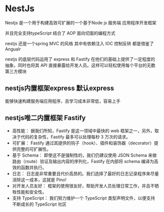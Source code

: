 # NestJs

Nestjs 是一个用于构建高效可扩展的一个基于Node js 服务端 应用程序开发框架

并且完全支持typeScript 结合了 AOP 面向切面的编程方式

nestjs 还是一个spring MVC 的风格 其中有依赖注入 IOC 控制反转 都是借鉴了Angualr

nestjs 的底层代码运用了 express 和 Fastify 在他们的基础上提供了一定程度的抽象，同时也将其 API
直接暴露给开发人员。这样可以轻松使用每个平台的无数第三方模块

## nestjs内置框架express 默认express

能够快速构建服务端应用程序，且学习成本非常低，容易上手

## nestjs唯二内置框架 Fastify

- 高性能： 据我们所知，Fastify 是这一领域中最快的 web 框架之一，另外，取决于代码的复杂性，Fastify 最多可以处理每秒 3 万次的请求。
- 可扩展： Fastify 通过其提供的钩子（hook）、插件和装饰器（decorator）提供完整的可扩展性。
- 基于 Schema： 即使这不是强制性的，我们仍建议使用 JSON Schema 来做路由（route）验证及输出内容的序列化，Fastify 在内部将
  schema 编译为高效的函数并执行。
- 日志： 日志是非常重要且代价高昂的。我们选择了最好的日志记录程序来尽量消除这一成本，这就是 Pino!
- 对开发人员友好： 框架的使用很友好，帮助开发人员处理日常工作，并且不牺牲性能和安全性。
- 支持 TypeScript： 我们努力维护一个 TypeScript 类型声明文件，以便支持不断成长的 TypeScript 社区